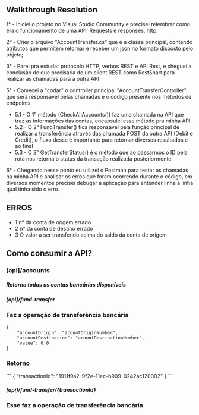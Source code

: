 
<h2>Walkthrough Resolution</h2>



1° - Iniciei o projeto no Visual Studio Community e precisei relembrar como era o funcionamento de uma API: Requests e responses, http.

2° - Crier o arquivo "AccountTransfer.cs" que é a classe principal, contendo atributos que permitem retornar e receber um json no formato disposto pelo objeto;

3° - Parei pra estudar protocolo HTTP, verbos REST e API Rest, e cheguei a conclusão de que precisaria de um client REST como RestShart para realizar as chamadas para a outra API

5° - Comecei a "codar" o controller principal "AccountTransferController" que será responsável pelas chamadas e o código presente nos métodos de endpoints
* 5.1 - O 1° método (CheckAllAccounts()) faz uma chamada na API que traz as informações das contas, encapsulei esse método pra minha API.
* 5.2 - O 2° FundTransfer() fica responsável pela função principal de realizar a transferência através das chamada POST da outra API (Debit e Credit), o fluxo desse é importante para retornar diversos resultados e ao final
* 5.3 - O 3° GetTransferStatus() é o método que ao passarmos o ID pela rota nos retorna o status da transação realizada posteriormente

6° - Chegando nesse ponto eu utilizei o Postman para testar as chamadas na minha API e analisar os erros que foram ocorrendo durante o código, em diversos momentos precisei debugar a aplicação para entender linha a linha qual tinha sido o erro.



<h2>ERROS</h2>


- 1 n° da conta de origem errado
- 2 n° da conta de destino errado
- 3 O valor a ser transferido acima do saldo da conta de origem


<h2>Como consumir a API?</h2>

<h3>[api]/accounts</h5>
<h5>Retorna todas as contas bancárias disponíveis</h5>


<h5>[api]/fund-transfer</h5>
<h3>Faz a operação de transferência bancária</h3>

```
{
    "accountOrigin": "acountOriginNumber",
    "accountDestination": "acountDestinationNumber",
    "value": 0.0
}
```

<h3>Retorno</h3>
```
{
    "transactionId": "1911f9a2-9f2e-11ec-b909-0242ac120002"
}
```

<h5>[api]/fund-transfer/{transactionId}</h5>
<h3>Esse faz a operação de transferência bancária </h3>

